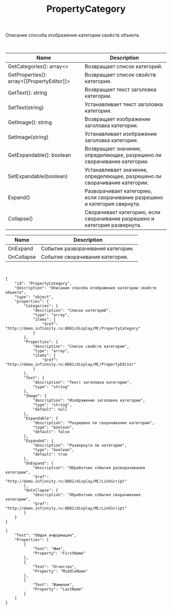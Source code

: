 ﻿---
layout: default
title: PropertyCategory
position: 
categories: 
tags: 
---

Описание способа отображения категории свойств объекта.

 

|Name|Description|
|----|-----------|
|GetCategories(): array<>|Возвращает список категорий.|
|GetProperties(): array<[[PropertyEditor]]>|Возвращает список свойств категории.|
|GetText(): string|Возвращает текст заголовка категории.|
|SetText(string)|Устанавливает текст заголовка категории.|
|GetImage(): string|Возвращает изображение заголовка категории.|
|SetImage(string)|Устанавливает изображение заголовка категории.|
|GetExpandable(): boolean|Возвращает значение, определяющее, разрешено ли сворачивание категории.|
|SetExpandable(boolean)|Устанавливает значение, определяющее, разрешено ли сворачивание категории.|
|Expand()|Разворачивает категорию, если сворачивание разрешено и категория свернута.|
|Collapse()|Сворачивает категорию, если сворачивание разрешено и категория развернута.|

|Name|Description|
|----|-----------|
|OnExpand|Событие разворачивания категории. |
|OnCollapse|Событие сворачивания категории.|

    

```
{
	"id": "PropertyCategory",
	"description": "Описание способа отображения категории свойств объекта",
	"type": "object",
	"properties": {
		"Categories": {
			"description": "Список категорий",
			"type": "array",
			"items": {
				"$ref": "http://demo.infinnity.ru:8081/display/MC/PropertyCategory"
			}
		},
		"Properties": {
			"description": "Список свойств категории",
			"type": "array",
			"items": {
				"$ref": "http://demo.infinnity.ru:8081/display/MC/PropertyEditor"
			}
		},
		"Text": {
			"description": "Текст заголовка категории",
			"type": "string"
		},
		"Image": {
			"description": "Изображение заголовка категории",
			"type": "string",
			"default": null
		},
		"Expandable": {
			"description": "Разрешено ли сворачивание категории",
			"type": "boolean",
			"default": false
		},
		"Expanded": {
			"description": "Развернута ли категория",
			"type": "boolean",
			"default": true
		},
		"OnExpand": {
			"description": "Обработчик события разворачивания категории",
			"$ref": "http://demo.infinnity.ru:8081/display/MC/LinkScript"
		},
		"OnCollapse": {
			"description": "Обработчик события сворачивания категории",
			"$ref": "http://demo.infinnity.ru:8081/display/MC/LinkScript"
		}
	}
}
```

```
{
	"Text": "Общая информация",
	"Properties": [
		{
			"Text": "Имя",
			"Property": "FirstName"
		},
		{
			"Text": "Отчество",
			"Property": "MiddleName"
		},
		{
			"Text": "Фамилия",
			"Property": "LastName"
		}
	]
}
```

 

 

